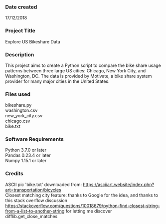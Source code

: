 ### Date created
17/12/2018

### Project Title
Explore US Bikeshare Data

### Description
This project aims to create a Python script to compare the bike share usage patterns between three large US cities: Chicago, New York City, and Washington, DC. The data is provided by Motivate, a bike share system provider for many major cities in the United States.

### Files used
bikeshare.py  
washington.csv  
new_york_city.csv  
chicago.csv  
bike.txt

### Software Requirements
Python 3.7.0 or later  
Pandas 0.23.4 or later  
Numpy 1.15.1 or later  

### Credits
ASCII pic 'bike.txt' downloaded from:
https://asciiart.website/index.php?art=transportation/bicycles  
Closest matching city feature: thanks to Google for the idea, and thanks to this stack overflow discussion https://stackoverflow.com/questions/10018679/python-find-closest-string-from-a-list-to-another-string for letting me discover difflib.get_close_matches
